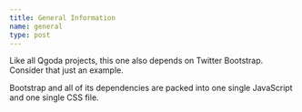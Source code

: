 ```yaml
---
title: General Information 
name: general
type: post
---
```

Like all Qgoda projects, this one also depends on Twitter Bootstrap.  Consider
that just an example.

Bootstrap and all of its dependencies are packed into one single JavaScript
and one single CSS file.
